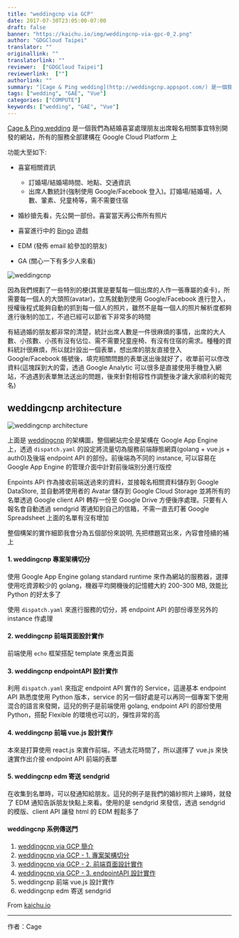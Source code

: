 ```yaml
---
title: "weddingcnp via GCP"
date: 2017-07-30T23:05:00-07:00
draft: false
banner: "https://kaichu.io/img/weddingcnp-via-gpc-0_2.png"
author: "GDGCloud Taipei"
translator: ""
originallink: ""
translatorlink: ""
reviewer:  ["GDGCloud Taipei"]
reviewerlink:  [""]
authorlink: ""
summary: "[Cage & Ping wedding](http://weddingcnp.appspot.com/) 是一個我們為結婚喜宴處理朋友出席報名相關事宜特別開發的網站，所有的服務全部建構在 Google Cloud Platform 上"
tags: ["wedding", "GAE", "Vue"]
categories: ["COMPUTE"]
keywords: ["wedding", "GAE", "Vue"]
---
```


[Cage & Ping wedding](http://weddingcnp.appspot.com/) 是一個我們為結婚喜宴處理朋友出席報名相關事宜特別開發的網站，所有的服務全部建構在 Google Cloud Platform 上

功能大至如下:

*   喜宴相關資訊
    
    *   訂婚場/結婚場時間、地點、交通資訊
    *   出席人數統計(強制使用 Google/Facebook 登入)。訂婚場/結婚場，人數、葷素、兒童椅等，需不需要住宿
*   婚紗搶先看，先公開一部份。喜宴當天再公佈所有照片
    
*   喜宴進行中的 [Bingo](http://weddingcnp.appspot.com/bingo) 遊戲
*   EDM (發佈 email 給參加的朋友)
*   GA (關心一下有多少人來看)

![weddingcnp](https://kaichu.io/img/weddingcnp-via-gpc-0_1.png)

因為我們規劃了一些特別的梗(其實是要幫每一個出席的人作一張專屬的桌卡)，所需要每一個人的大頭照(avatar)，立馬就動到使用 Google/Facebook 進行登入，授權後程式能夠自動的抓到每一個人的照片，雖然不是每一個人的照片解析度都夠進行後制的加工，不過已經可以節省下非常多的時間

有結過婚的朋友都非常的清楚，統計出席人數是一件很麻煩的事情，出席的大人數、小孩數、小孩有沒有佔位、需不需要兒童座椅、有沒有住宿的需求。種種的資料統計很麻煩，所以就計設出一個表單，想出席的朋友直接登入 Google/Facebook 帳號後，填完相關問題的表單送出後就好了，收單前可以俢改資料(這塊踩到大的雷，透過 Google Analytic 可以很多是直接使用手機登入網站，不過遇到表單無法送出的問題，後來針對相容性作調整後才讓大家順利的報完名)

## weddingcnp architecture

![weddingcnp architecture](https://kaichu.io/img/weddingcnp-via-gpc-0_2.png)

上面是 [weddingcnp](http://weddingcnp.appspot.com/) 的架構圖，整個網站完全是架構在 Google App Engine 上，透過 `dispatch.yaml` 的設定將流量切為服務前端靜態網頁(golang + vue.js + auth0)及後端 endpoint API 的部份。前後端為不同的 instance, 可以容易在 Google App Engine 的管理介面中計對前後端別分進行版控

Enpoints API 作為接收前端送過來的資料，並接報名相關資料儲存到 Google DataStore, 並自動將使用者的 Avatar 儲存到 Google Cloud Storage 並將所有的名單透過 Google client API 轉存一份至 Google Drive 方便後序處理。只要有人報名會自動透過 sendgrid 寄通知到自己的信箱，不需一直去盯著 Google Spreadsheet 上面的名單有沒有增加

整個構架的實作細節我會分為五個部份來說明, 先把標題寫出來，內容會陸續的補上

#### 1. weddingcnp 專案架構切分

使用 Google App Engine golang standard runtime 來作為網站的服務器，選擇使用吃資源較少的 golang，機器平均開機後的記憶體大約 200-300 MB, 效能比 Python 的好太多了

使用 `dispatch.yaml` 來進行服務的切分，將 endpoint API 的部份導至另外的 instance 作處理

#### 2. weddingcnp 前端頁面設計實作

前端使用 `echo` 框架搭配 template 來產出頁面

#### 3. weddingcnp endpointAPI 設計實作

利用 `dispatch.yaml` 來指定 endpoint API 實作的 Service，這邊基本 endpoint API 熟悉度使用 Python 版本，service 的另一個好處是可以再同一個專案下使用混合的語言來發開，這兒的例子是前端使用 golang, endpoint API 的部份使用 Python，搭配 Flexible 的環境也可以的，彈性非常的高

#### 4. weddingcnp 前端 vue.js 設計實作

本來是打算使用 react.js 來實作前端，不過太花時間了，所以選擇了 vue.js 來快速實作出介接 endpoint API 前端的表單

#### 5. weddingcnp edm 寄送 sendgrid

在收集到名單時，可以發通知給朋友。這兒的例子是我們的婚紗照片上線時，就發了 EDM 通知告訴朋友快點上來看。使用的是 sendgrid 來發信，透過 sendgrid 的模版、client API 讓發 html 的 EDM 輕鬆多了

#### weddingcnp 系例傳送門

1.  [weddingcnp via GCP 簡介](https://kaichu.io/2017/06/08/weddingcnp-via-gcp/)
2.  [weddingcnp via GCP - 1. 專案架構切分](https://kaichu.io/2017/06/12/weddingcnp-via-gcp-1/)
3.  [weddingcnp via GCP - 2. 前端頁面設計實作](https://kaichu.io/2017/06/18/weddingcnp-via-gcp-2/)
4.  [weddingcnp via GCP - 3. endpointAPI 設計實作](https://kaichu.io/2017/07/12/weddingcnp-via-gcp-3/)
5.  weddingcnp 前端 vue.js 設計實作
6.  weddingcnp edm 寄送 sendgrid

From [kaichu.io](https://kaichu.io)

--- 
作者：Cage